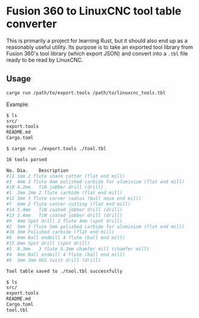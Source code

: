 # Fusion 360 to LinuxCNC tool table converter

This is primarily a project for learning Rust, but it should also end up as a reasonably useful utility. Its purpose is to take an exported tool library from Fusion 360's tool library (which export JSON) and convert into a `.tbl` file ready to be read by LinuxCNC.

## Usage

```bash
cargo run /path/to/export.tools /path/to/linuxcnc_tools.tbl
```

Example:

```bash
$ ls
src/
export.tools
README.md
Cargo.toml

$ cargo run ./export.tools ./tool.tbl

16 tools parsed

No.	Dia.	Description
#11	1mm	2 flute shank cutter (flat end mill)
#3	4mm	3 flute 4mm polished carbide for aluminium (flat end mill)
#10	4.2mm	TiN jobber drill (drill)
#1	2mm	2mm 2 flute carbide (flat end mill)
#12	3mm	3 flute corner radius (bull nose end mill)
#7	6mm	2 flute center cutting (flat end mill)
#14	5.4mm	TiN coated jobber drill (drill)
#13	3.4mm	TiN coated jobber drill (drill)
#9	4mm	Spot drill 2 flute 4mm (spot drill)
#2	5mm	3 flute 5mm polished carbide for aluminium (flat end mill)
#16	3mm	Polished carbide (flat end mill)
#6	6mm	Ball endmill 4 flute (ball end mill)
#15	6mm	Spot drill (spot drill)
#5	8.3mm	3 flute 8.3mm chamfer mill (chamfer mill)
#4	4mm	Ball endmill 4 flute (ball end mill)
#8	3mm	3mm HSS twist drill (drill)

Tool table saved to ./tool.tbl successfully

$ ls
src/
export.tools
README.md
Cargo.toml
tool.tbl